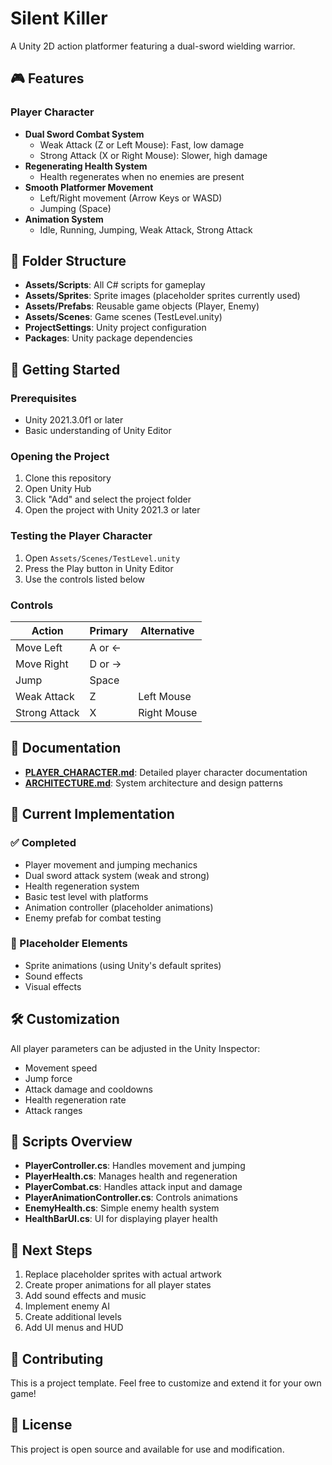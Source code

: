 # Silent Killer

A Unity 2D action platformer featuring a dual-sword wielding warrior.

## 🎮 Features

### Player Character
- **Dual Sword Combat System**
  - Weak Attack (Z or Left Mouse): Fast, low damage
  - Strong Attack (X or Right Mouse): Slower, high damage
- **Regenerating Health System**
  - Health regenerates when no enemies are present
- **Smooth Platformer Movement**
  - Left/Right movement (Arrow Keys or WASD)
  - Jumping (Space)
- **Animation System**
  - Idle, Running, Jumping, Weak Attack, Strong Attack

## 📁 Folder Structure
- **Assets/Scripts**: All C# scripts for gameplay
- **Assets/Sprites**: Sprite images (placeholder sprites currently used)
- **Assets/Prefabs**: Reusable game objects (Player, Enemy)
- **Assets/Scenes**: Game scenes (TestLevel.unity)
- **ProjectSettings**: Unity project configuration
- **Packages**: Unity package dependencies

## 🚀 Getting Started

### Prerequisites
- Unity 2021.3.0f1 or later
- Basic understanding of Unity Editor

### Opening the Project
1. Clone this repository
2. Open Unity Hub
3. Click "Add" and select the project folder
4. Open the project with Unity 2021.3 or later

### Testing the Player Character
1. Open `Assets/Scenes/TestLevel.unity`
2. Press the Play button in Unity Editor
3. Use the controls listed below

### Controls
| Action | Primary | Alternative |
|--------|---------|-------------|
| Move Left | A or ← | |
| Move Right | D or → | |
| Jump | Space | |
| Weak Attack | Z | Left Mouse |
| Strong Attack | X | Right Mouse |

## 📖 Documentation

- **[PLAYER_CHARACTER.md](PLAYER_CHARACTER.md)**: Detailed player character documentation
- **[ARCHITECTURE.md](ARCHITECTURE.md)**: System architecture and design patterns

## 🎯 Current Implementation

### ✅ Completed
- Player movement and jumping mechanics
- Dual sword attack system (weak and strong)
- Health regeneration system
- Basic test level with platforms
- Animation controller (placeholder animations)
- Enemy prefab for combat testing

### 🔄 Placeholder Elements
- Sprite animations (using Unity's default sprites)
- Sound effects
- Visual effects

## 🛠️ Customization

All player parameters can be adjusted in the Unity Inspector:
- Movement speed
- Jump force
- Attack damage and cooldowns
- Health regeneration rate
- Attack ranges

## 📝 Scripts Overview

- **PlayerController.cs**: Handles movement and jumping
- **PlayerHealth.cs**: Manages health and regeneration
- **PlayerCombat.cs**: Handles attack input and damage
- **PlayerAnimationController.cs**: Controls animations
- **EnemyHealth.cs**: Simple enemy health system
- **HealthBarUI.cs**: UI for displaying player health

## 🎨 Next Steps

1. Replace placeholder sprites with actual artwork
2. Create proper animations for all player states
3. Add sound effects and music
4. Implement enemy AI
5. Create additional levels
6. Add UI menus and HUD

## 🤝 Contributing

This is a project template. Feel free to customize and extend it for your own game!

## 📄 License

This project is open source and available for use and modification.
